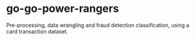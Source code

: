 # go-go-power-rangers
Pre-processing, data wrangling and fraud detection classification, using a card transaction dataset.
